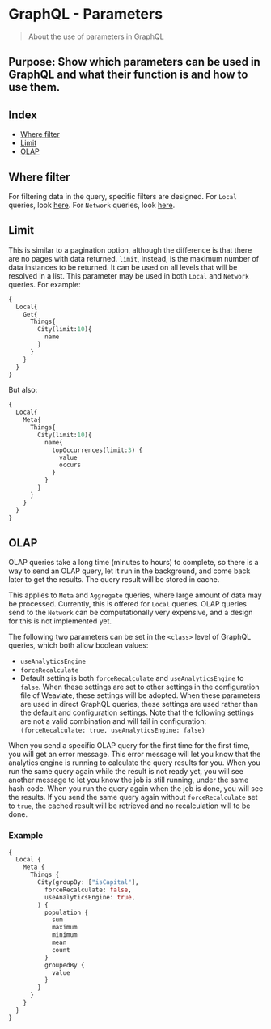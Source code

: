 # GraphQL - Parameters

> About the use of parameters in GraphQL 

## Purpose: Show which parameters can be used in GraphQL and what their function is and how to use them.

## Index
- [Where filter](#Where-filter)
- [Limit](#Limit)
- [OLAP](#OLAP)

## Where filter
For filtering data in the query, specific filters are designed. For `Local` queries, look [here](graphql_filters_local.md). For `Network` queries, look [here](graphql_filters_network.md).

## Limit
This is similar to a pagination option, although the difference is that there are no pages with data returned. `limit`, instead, is the maximum number of data instances to be returned. It can be used on all levels that will be resolved in a list. This parameter may be used in both `Local` and `Network` queries. For example:

```graphql
{
  Local{
    Get{
      Things{
        City(limit:10){
          name
        }
      }
    }
  }
}
```

But also:
```graphql
{
  Local{
    Meta{
      Things{
        City(limit:10){
          name{
            topOccurrences(limit:3) {
              value
              occurs
            }
          }
        }
      }
    }
  }
}
```


## OLAP
OLAP queries take a long time (minutes to hours) to complete, so there is a way to send an OLAP query, let it run in the background, and come back later to get the results. The query result will be stored in cache. 

This applies to `Meta` and `Aggregate` queries, where large amount of data may be processed. Currently, this is offered for `Local` queries. OLAP queries send to the `Network` can be computationally very expensive, and a design for this is not implemented yet.

The following two parameters can be set in the `<class>` level of GraphQL queries, which both allow boolean values:
- `useAnalyticsEngine`
- `forceRecalculate` 
- Default setting is both `forceRecalculate` and `useAnalyticsEngine` to `false`. When these settings are set to other settings in the configuration file of Weaviate, these settings will be adopted. When these parameters are used in direct GraphQL queries, these settings are used rather than the default and configuration settings. Note that the following settings are not a valid combination and will fail in configuration: `(forceRecalculate: true, useAnalyticsEngine: false)`

When you send a specific OLAP query for the first time for the first time, you will get an error message. This error message will let you know that the analytics engine is running to calculate the query results for you. When you run the same query again while the result is not ready yet, you will see another message to let you know the job is still running, under the same hash code. When you run the query again when the job is done, you will see the results. If you send the same query again without `forceRecalculate` set to `true`, the cached result will be retrieved and no recalculation will to be done.

### Example
``` graphql
{
  Local {
    Meta {
      Things {
        City(groupBy: ["isCapital"],
          forceRecalculate: false,
          useAnalyticsEngine: true,
        ) {
          population {
            sum
            maximum
            minimum
            mean
            count
          }
          groupedBy {
            value
          }
        }
      }
    }
  }
}
```
